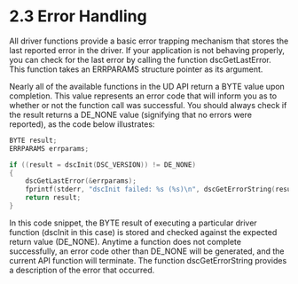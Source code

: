 # 2.3 Error Handling

All driver functions provide a basic error trapping mechanism that stores the last reported error in the driver. If your application is not behaving properly, you can check for the last error by calling the function dscGetLastError. This function takes an ERRPARAMS structure pointer as its argument.&#x20;

Nearly all of the available functions in the UD API return a BYTE value upon completion. This value represents an error code that will inform you as to whether or not the function call was successful. You should always check if the result returns a DE\_NONE value (signifying that no errors were reported), as the code below illustrates:

```c
BYTE result;
ERRPARAMS errparams;

if ((result = dscInit(DSC_VERSION)) != DE_NONE)
{
    dscGetLastError(&errparams);
    fprintf(stderr, "dscInit failed: %s (%s)\n", dscGetErrorString(result), errparams.errstring);
    return result;
}
```

In this code snippet, the BYTE result of executing a particular driver function (dscInit in this case) is stored and checked against the expected return value (DE\_NONE). Anytime a function does not complete successfully, an error code other than DE\_NONE will be generated, and the current API function will terminate. The function dscGetErrorString provides a description of the error that occurred.
